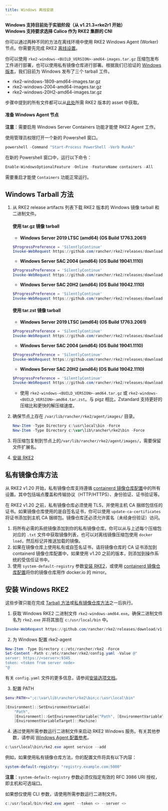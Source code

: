 ```yaml
---
title: Windows 离线安装
---
```


**Windows 支持目前处于实验阶段（从 v1.21.3+rke2r1 开始）**  
**Windows 支持要求选择 Calico 作为 RKE2 集群的 CNI**

你可以通过两种不同的方法在离线环境中使用 RKE2 Windows Agent (Worker) 节点。你需要先完成 RKE2 [离线设置](./airgap.md)。

你可以使用 `rke2-windows-<BUILD_VERSION>-amd64-images.tar.gz` 压缩包发布工件进行部署，也可以使用私有镜像仓库进行部署。根据我们已验证的 [Windows 版本](requirements.md#windows)，我们目前为 Windows 发布了三个 tarball 工件。

- rke2-windows-1809-amd64-images.tar.gz
- rke2-windows-2004-amd64-images.tar.gz
- rke2-windows-20H2-amd64-images.tar.gz

步骤中提到的所有文件都可以从[此处](https://github.com/rancher/rke2/releases)所需 RKE2 版本的 asset 中获取。

#### 准备 Windows Agent 节点
**注意**：需要启用 Windows Server Containers 功能才能使 RKE2 Agent 工作。

使用管理员权限打开一个新的 Powershell 窗口。
```powershell
powershell -Command "Start-Process PowerShell -Verb RunAs"
```

在新的 Powershell 窗口中，运行以下命令：
```powershell
Enable-WindowsOptionalFeature -Online -FeatureName containers -All
```
需要重启才能使 `Containers` 功能正常运行。

## Windows Tarball 方法

1. 从 RKE2 release artifacts 列表下载 RKE2 版本的 Windows 镜像 tarball 和二进制文件。

   #### 使用 tar.gz 镜像 tarball

   - **Windows Server 2019 LTSC (amd64) (OS Build 17763.2061)**

   ```powershell
   $ProgressPreference = 'SilentlyContinue'
   Invoke-WebRequest https://github.com/rancher/rke2/releases/download/v1.21.4%2Brke2r2/rke2-windows-1809-amd64-images.tar.gz -OutFile /var/lib/rancher/rke2/agent/images/rke2-windows-1809-amd64-images.tar.gz
   ```


   - **Windows Server SAC 2004 (amd64) (OS Build 19041.1110)**

   ```powershell
   $ProgressPreference = 'SilentlyContinue'  
   Invoke-WebRequest https://github.com/rancher/rke2/releases/download/v1.21.4%2Brke2r2/rke2-windows-2004-amd64-images.tar.gz -OutFile c:/var/lib/rancher/rke2/agent/images/rke2-windows-2004-amd64-images.tar.gz
   ```

   - **Windows Server SAC 20H2 (amd64) (OS Build 19042.1110)**

   ```powershell
   $ProgressPreference = 'SilentlyContinue'  
   Invoke-WebRequest https://github.com/rancher/rke2/releases/download/v1.21.4%2Brke2r2/rke2-windows-20H2-amd64-images.tar.gz -OutFile c:/var/lib/rancher/rke2/agent/images/rke2-windows-20H2-amd64-images.tar.gz
   ```

   #### 使用 tar.zst 镜像 tarball

   - **Windows Server 2019 LTSC (amd64) (OS Build 17763.2061)**

   ```powershell
   $ProgressPreference = 'SilentlyContinue'  
   Invoke-WebRequest https://github.com/rancher/rke2/releases/download/v1.21.4%2Brke2r2/rke2-windows-1809-amd64-images.tar.zst -OutFile /var/lib/rancher/rke2/agent/images/rke2-windows-1809-amd64-images.tar.zst
   ```


   - **Windows Server SAC 2004 (amd64) (OS Build 19041.1110)**

   ```powershell
   $ProgressPreference = 'SilentlyContinue'  
   Invoke-WebRequest https://github.com/rancher/rke2/releases/download/v1.21.4%2Brke2r2/rke2-windows-2004-amd64-images.tar.zst -OutFile c:/var/lib/rancher/rke2/agent/images/rke2-windows-2004-amd64-images.tar.zst
   ```

   - **Windows Server SAC 20H2 (amd64) (OS Build 19042.1110)**

   ```powershell
   $ProgressPreference = 'SilentlyContinue'
   Invoke-WebRequest https://github.com/rancher/rke2/releases/download/v1.21.4%2Brke2r2/rke2-windows-20H2-amd64-images.tar.zst -OutFile c:/var/lib/rancher/rke2/agent/images/rke2-windows-20H2-amd64-images.tar.zst
   ```

   - 使用 `rke2-windows-<BUILD_VERSION>-amd64.tar.gz` 或 `rke2-windows-<BUILD_VERSION>-amd64.tar.zst`。与 pigz 相比，Zstandard 支持更好的压缩比和更快的解压缩速度。

2. 确保节点上存在 `/var/lib/rancher/rke2/agent/images/` 目录。

   ```powershell
   New-Item -Type Directory c:\usr\local\bin -Force
   New-Item -Type Directory c:\var\lib\rancher\rke2\bin -Force
   ```

3. 将压缩包复制到节点上的`/var/lib/rancher/rke2/agent/images/`，需要保留文件扩展名。

4. [安装 RKE2](#安装-windows-rke2)

## 私有镜像仓库方法
从 RKE2 v1.20 开始，私有镜像仓库支持遵循 [containerd 镜像仓库配置](./containerd_registry_configuration.md)中的所有设置。其中包括端点覆盖和传输协议（HTTP/HTTPS）、身份验证、证书验证等。

在 RKE2 v1.20 之前，私有镜像仓库必须使用 TLS，并使用主机 CA 捆绑包信任的证书。如果镜像仓库使用的是自签名证书，你可以使用 `update-ca-certificates` 将证书添加到主机 CA 捆绑包。镜像仓库还必须允许匿名（未经身份验证）访问。

1. 将所有必需的系统镜像添加到你的私有镜像仓库。你可以从与上述每个压缩包对应的 `.txt` 文件中获取镜像列表，也可以对离线镜像压缩包使用 `docker load`，然后标记并推送加载的镜像。
2. 如果在镜像仓库上使用私有或自签名证书，请将镜像仓库的 CA 证书添加到 containerd 镜像仓库配置中，如果使用 v1.20 之前的版本，则添加到操作系统的受信任证书中。
3. 使用 `system-default-registry` 参数[安装 RKE2](#安装-windows-rke2)，或使用 [containerd 镜像仓库配置](./containerd_registry_configuration.md)将你的镜像仓库用作 docker.io 的 mirror。

## 安装 Windows RKE2

这些步骤只能在完成 [Tarball 方法](#windows-tarball-方法)或[私有镜像仓库方法](#私有镜像仓库方法)之一后执行。

1. 获取 Windows RKE2 二进制文件 `rke2-windows-amd64.exe`。确保二进制文件名为 `rke2.exe` 并将其放在 `c:/usr/local/bin` 中。
```powershell
Invoke-WebRequest https://github.com/rancher/rke2/releases/download/v1.21.4%2Brke2r2/rke2-windows-amd64.exe -OutFile c:/usr/local/bin/rke2.exe
```

2. 为 Windows 配置 rke2-agent
```powershell
New-Item -Type Directory c:/etc/rancher/rke2 -Force
Set-Content -Path c:/etc/rancher/rke2/config.yaml -Value @"
server: https://<server>:9345
token: <token from server node>
"@
```

有关 `config.yaml` 文件的更多信息，请参阅[安装选项文档](configuration.md#配置文件)。

3. 配置 PATH
```powershell
$env:PATH+=";c:\var\lib\rancher\rke2\bin;c:\usr\local\bin"

[Environment]::SetEnvironmentVariable(
    "Path",
    [Environment]::GetEnvironmentVariable("Path", [EnvironmentVariableTarget]::Machine) + ";c:\var\lib\rancher\rke2\bin;c:\usr\local\bin",
    [EnvironmentVariableTarget]::Machine)
```

4. 通过使用所需参数运行二进制文件来启动 RKE2 Windows 服务。有关其他参数，请参阅 [Windows Agent 配置参考](../reference/windows_agent_config.md)。

```powershell
c:\usr\local\bin\rke2.exe agent service --add
```

例如，如果使用私有镜像仓库方法，你的配置文件将具有以下内容：
```yaml
system-default-registry: "registry.example.com:5000"
```

**注意**：`system-default-registry` 参数必须仅指定有效的 RFC 3986 URI 授权，即主机和可选端口。

如果想仅使用 CLI 参数，请使用所需参数运行二进制文件。

```powershell
c:/usr/local/bin/rke2.exe agent --token <> --server <>
```
